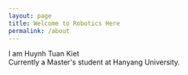 ```yaml
---
layout: page
title: Welcome to Robotics Here
permalink: /about
---
```


I am Huynh Tuan Kiet  
Currently a Master's student at Hanyang University.  
